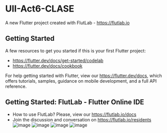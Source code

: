 # UII-Act6-CLASE

A new Flutter project created with FlutLab - https://flutlab.io

## Getting Started

A few resources to get you started if this is your first Flutter project:

- https://flutter.dev/docs/get-started/codelab
- https://flutter.dev/docs/cookbook

For help getting started with Flutter, view our
https://flutter.dev/docs, which offers tutorials,
samples, guidance on mobile development, and a full API reference.

## Getting Started: FlutLab - Flutter Online IDE

- How to use FlutLab? Please, view our https://flutlab.io/docs
- Join the discussion and conversation on https://flutlab.io/residents
![image](https://github.com/Cesarinh/Act6/assets/160445469/323241c8-eec6-482d-85d1-07833433646c)
![image](https://github.com/Cesarinh/Act6/assets/160445469/8b4995ef-d7b6-4011-9b97-2652d17f0c08)
![image](https://github.com/Cesarinh/Act6/assets/160445469/be115c59-ff57-4a1c-ae05-80daf249041d)
![image](https://github.com/Cesarinh/Act6/assets/160445469/92482ccf-ab4c-497d-b55c-7ff0d9725732)

